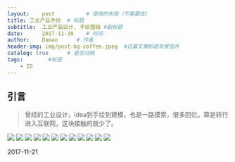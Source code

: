 ```yaml
---
layout:    post          # 使用的布局（不需要改）
title: 工业产品手绘  # 标题 
subtitle:  工业产品设计, 手绘图稿 #副标题
date:      2017-11-30    # 时间
author:    Damao      # 作者
header-img: img/post-bg-coffee.jpeg  #这篇文章标题背景图片
catalog: true      # 是否归档
tags:        #标签
    - ID
---
```


## 引言
>曾经的工业设计，idea到手绘到建模，也是一路摸索，很多回忆。算是转行进入互联网，这块接触的就少了。

![](http://wx4.sinaimg.cn/mw690/006DJdgGgy1fm1ifdcq1vj30m80fs40l.jpg)
![](http://wx2.sinaimg.cn/mw690/006DJdgGgy1fm1ie6zqanj30m80fpabx.jpg)
![](http://wx1.sinaimg.cn/mw690/006DJdgGgy1fm1ie3sjxuj30m80fpwgb.jpg)
![](http://wx3.sinaimg.cn/mw690/006DJdgGgy1fm1ie0wo45j30m80fpdhr.jpg)
![](http://wx4.sinaimg.cn/mw690/006DJdgGgy1fm1idy56ucj30m80fp75d.jpg)
![](http://wx2.sinaimg.cn/mw690/006DJdgGgy1fm1id6t3ecj30m80fpgna.jpg)
![](http://wx1.sinaimg.cn/mw690/006DJdgGgy1fm1icmg7k1j30m80fp402.jpg)
![](http://wx4.sinaimg.cn/mw690/006DJdgGgy1fm1iceoyd3j30m80fsjtt.jpg)
![](http://wx2.sinaimg.cn/mw690/006DJdgGgy1fm1if46nkkj31kw16o1kx.jpg)
![](http://wx1.sinaimg.cn/mw690/006DJdgGgy1fm1iewkonej31kw16o1kx.jpg)
![](http://wx3.sinaimg.cn/mw690/006DJdgGgy1fm1iepkum8j31kw16o1kx.jpg)
![](http://wx4.sinaimg.cn/mw690/006DJdgGgy1fm1iebm95oj31kw16o4nm.jpg)

2017-11-21
